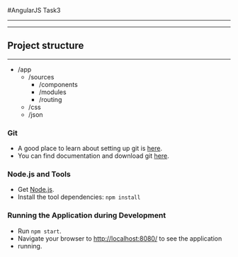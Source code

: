 #AngularJS Task3
***
***
## Project structure
***
* /app
  * /sources
    * /components
    * /modules
    * /routing
  * /css
  * /json

### Git

- A good place to learn about setting up git is [here][git-setup].
- You can find documentation and download git [here][git-home].

### Node.js and Tools

- Get [Node.js][node-download].
- Install the tool dependencies: `npm install`


### Running the Application during Development

- Run `npm start`.
- Navigate your browser to [http://localhost:8080/](http://localhost:8080/) to see the application 
- running.

[git-home]: https://git-scm.com
[git-setup]: https://help.github.com/articles/set-up-git/
[node-download]: https://nodejs.org/en/download/
